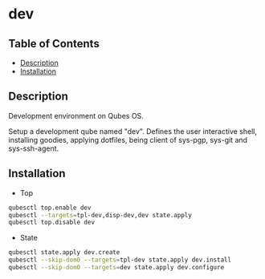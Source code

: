 # dev

## Table of Contents

* [Description](#description)
* [Installation](#installation)

## Description

Development environment on Qubes OS.

Setup a development qube named "dev". Defines the user interactive shell,
installing goodies, applying dotfiles, being client of sys-pgp, sys-git and
sys-ssh-agent.

## Installation

- Top
```sh
qubesctl top.enable dev
qubesctl --targets=tpl-dev,disp-dev,dev state.apply
qubesctl top.disable dev
```

- State
```sh
qubesctl state.apply dev.create
qubesctl --skip-dom0 --targets=tpl-dev state.apply dev.install
qubesctl --skip-dom0 --targets=dev state.apply dev.configure
```
